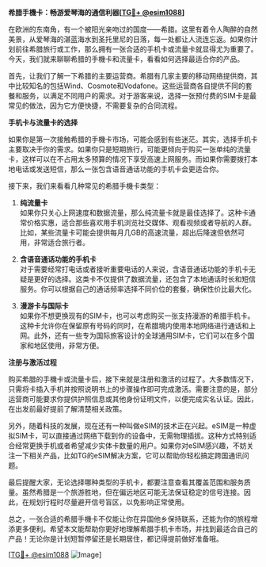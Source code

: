 **希腊手機卡：畅游爱琴海的通信利器[[TG💪+ @esim1088](https://t.me/s/esim1088)]**

在欧洲的东南角，有一个被阳光亲吻过的国度——希腊。这里有着令人陶醉的自然美景，从爱琴海的湛蓝海水到圣托里尼的日落，每一处都让人流连忘返。如果你计划前往希腊旅行或工作，那么拥有一张合适的手机卡或流量卡就显得尤为重要了。今天，我们就来聊聊希腊的手機卡和流量卡，看看如何选择最适合你的产品。

首先，让我们了解一下希腊的主要运营商。希腊有几家主要的移动网络提供商，其中比较知名的包括Wind、Cosmote和Vodafone。这些运营商各自提供不同的套餐和服务，以满足不同用户的需求。对于游客来说，选择一张预付费的SIM卡是最常见的做法，因为它方便快捷，不需要复杂的合同流程。

**手机卡与流量卡的选择**

如果你是第一次接触希腊的手機卡市场，可能会感到有些迷茫。其实，选择手机卡主要取决于你的需求。如果你只是短期旅行，可能更倾向于购买一张单纯的流量卡，这样可以在不占用太多预算的情况下享受高速上网服务。而如果你需要拨打本地电话或发送短信，那么一张包含语音通话功能的手机卡会更适合你。

接下来，我们来看看几种常见的希腊手機卡类型：

1. **纯流量卡**  
   如果你只关心上网速度和数据流量，那么纯流量卡就是最佳选择了。这种卡通常价格实惠，适合那些喜欢用手机浏览社交媒体、观看视频或者导航的人群。比如，某些流量卡可能会提供每月几GB的高速流量，超出后降速但依然可用，非常适合旅行者。

2. **含语音通话功能的手机卡**  
   对于需要经常打电话或者接听重要电话的人来说，含语音通话功能的手机卡无疑是更好的选择。这类卡不仅提供了数据流量，还包含了本地通话时长和短信服务。你可以根据自己的通话频率选择不同价位的套餐，确保性价比最大化。

3. **漫游卡与国际卡**  
   如果你不想更换现有的SIM卡，也可以考虑购买一张支持漫游的希腊手机卡。这种卡允许你在保留原有号码的同时，在希腊境内使用本地网络进行通话和上网。此外，还有一些专为国际旅客设计的全球通用SIM卡，它们可以在多个国家和地区使用，非常方便。

**注册与激活过程**

购买希腊的手機卡或流量卡后，接下来就是注册和激活的过程了。大多数情况下，只需将卡插入手机并按照说明书上的步骤操作即可完成激活。需要注意的是，部分运营商可能要求你提供护照信息或其他身份证明文件，以便完成实名认证。因此，在出发前最好提前了解清楚相关政策。

另外，随着科技的发展，现在还有一种叫做eSIM的技术正在兴起。eSIM是一种虚拟SIM卡，可以直接通过网络下载到你的设备中，无需物理插拔。这种方式特别适合经常更换手机或者希望减少实体卡数量的用户。如果你对eSIM感兴趣，不妨关注一下相关产品，比如TG的eSIM解决方案，它可以帮助你轻松搞定跨国通讯问题。

最后提醒大家，无论选择哪种类型的手机卡，都要注意查看其覆盖范围和服务质量。虽然希腊是一个旅游胜地，但在偏远地区可能无法保证稳定的信号连接。因此，在规划行程时尽量避开信号盲区，以免影响正常使用。

总之，一张合适的希腊手機卡不仅能让你在异国他乡保持联系，还能为你的旅程增添更多便利。希望本文能帮助你更好地理解希腊手机卡市场，并找到最适合自己的产品！无论你是计划短暂停留还是长期居住，都记得提前做好准备哦。

[[TG💪+ @esim1088](https://t.me/s/esim1088) ![Image](https://i.postimg.cc/4NQfJmqS/Snipaste-2025-05-13-00-14-12.png)]